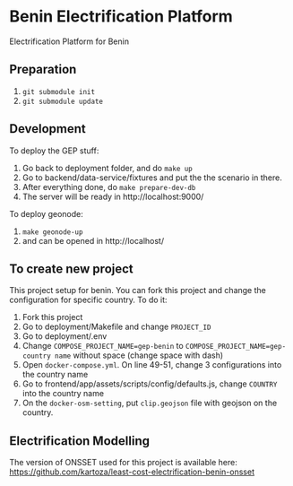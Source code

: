 # Benin Electrification Platform
Electrification Platform for Benin

## Preparation
1. `git submodule init`
2. `git submodule update`

## Development
To deploy the GEP stuff:
1. Go back to deployment folder, and do `make up`
2. Go to backend/data-service/fixtures and put the the scenario in there. 
3. After everything done, do `make prepare-dev-db`
4. The server will be ready in http://localhost:9000/

To deploy geonode:
1. `make geonode-up`
2. and can be opened in http://localhost/


## To create new project 
This project setup for benin. You can fork this project and change the configuration for specific country. To do it:
1. Fork this project
2. Go to deployment/Makefile and change `PROJECT_ID`
3. Go to deployment/.env
4. Change `COMPOSE_PROJECT_NAME=gep-benin` to `COMPOSE_PROJECT_NAME=gep-country name` without space (change space with dash) 
5. Open `docker-compose.yml`. On line 49-51, change 3 configurations into the country name 
6. Go to frontend/app/assets/scripts/config/defaults.js, change `COUNTRY` into the country name
7. On the `docker-osm-setting`, put `clip.geojson` file with geojson on the country.

## Electrification Modelling

The version of ONSSET used for this project is available here: https://github.com/kartoza/least-cost-electrification-benin-onsset
